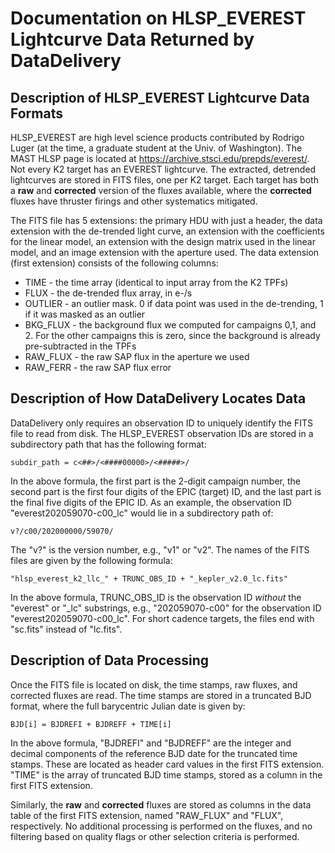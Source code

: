 # Documentation on HLSP_EVEREST Lightcurve Data Returned by DataDelivery

## Description of HLSP_EVEREST Lightcurve Data Formats

HLSP_EVEREST are high level science products contributed by Rodrigo Luger (at the time, a graduate student at the Univ. of Washington).  The MAST HLSP page is located at https://archive.stsci.edu/prepds/everest/.  Not every K2 target has an EVEREST lightcurve.  The extracted, detrended lightcurves are stored in FITS files, one per K2 target.  Each target has both a **raw** and **corrected** version of the fluxes available, where the **corrected** fluxes have thruster firings and other systematics mitigated.

The FITS file has 5 extensions: the primary HDU with just a header, the data extension with the de-trended light curve, an extension with the coefficients for the linear model, an extension with the design matrix used in the linear model, and an image extension with the aperture used. The data extension (first extension) consists of the following columns:

* TIME - the time array (identical to input array from the K2 TPFs)
* FLUX - the de-trended flux array, in e-/s
* OUTLIER - an outlier mask. 0 if data point was used in the de-trending, 1 if it was masked as an outlier
* BKG_FLUX - the background flux we computed for campaigns 0,1, and 2. For the other campaigns this is zero, since the background is already pre-subtracted in the TPFs
* RAW_FLUX - the raw SAP flux in the aperture we used
* RAW_FERR - the raw SAP flux error

## Description of How DataDelivery Locates Data

DataDelivery only requires an observation ID to uniquely identify the FITS file to read from disk.  The HLSP_EVEREST observation IDs are stored in a subdirectory path that has the following format:

    subdir_path = c<##>/<####00000>/<#####>/

In the above formula, the first part is the 2-digit campaign number, the second part is the first four digits of the EPIC (target) ID, and the last part is the final five digits of the EPIC ID.  As an example, the observation ID "everest202059070-c00_lc" would lie in a subdirectory path of:

    v?/c00/202000000/59070/

The "v?" is the version number, e.g., "v1" or "v2".  The names of the FITS files are given by the following formula:

    "hlsp_everest_k2_llc_" + TRUNC_OBS_ID + "_kepler_v2.0_lc.fits"

In the above formula, TRUNC_OBS_ID is the observation ID *without* the "everest" or "_lc" substrings, e.g., "202059070-c00" for the observation ID "everest202059070-c00_lc".  For short cadence targets, the files end with "sc.fits" instead of "lc.fits".

## Description of Data Processing

Once the FITS file is located on disk, the time stamps, raw fluxes, and corrected fluxes are read.  The time stamps are stored in a truncated BJD format, where the full barycentric Julian date is given by:

    BJD[i] = BJDREFI + BJDREFF + TIME[i]

In the above formula, "BJDREFI" and "BJDREFF" are the integer and decimal components of the reference BJD date for the truncated time stamps.  These are located as header card values in the first FITS extension.  "TIME" is the array of truncated BJD time stamps, stored as a column in the first FITS extension.

Similarly, the **raw** and **corrected** fluxes are stored as columns in the data table of the first FITS extension, named "RAW_FLUX" and "FLUX", respectively.  No additional processing is performed on the fluxes, and no filtering based on quality flags or other selection criteria is performed.
